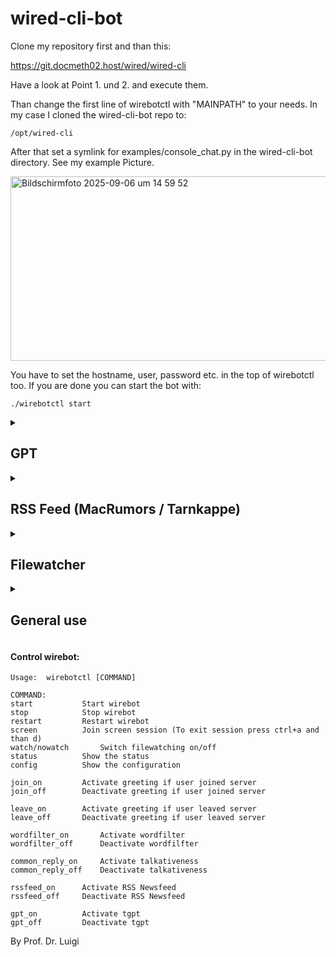 # wired-cli-bot

Clone my repository first and than this:

https://git.docmeth02.host/wired/wired-cli

Have a look at Point 1. und 2. and execute them.

Than change the first line of wirebotctl with "MAINPATH" to your needs. In my case I cloned the wired-cli-bot repo to:

    /opt/wired-cli

After that set a symlink for examples/console_chat.py in the wired-cli-bot directory. See my example Picture.

<img width="1237" height="295" alt="Bildschirmfoto 2025-09-06 um 14 59 52" src="https://github.com/user-attachments/assets/2fc30317-7732-43f0-ad5e-7984b355ca10" />

You have to set the hostname, user, password etc. in the top of wirebotctl too. If you are done you can start the bot with:

    ./wirebotctl start

<details>
<summary>
<h2>
GPT
</h2>
</summary>
	
### If you want to use GPT feature (including image generation) you need this (GPT feature is based on 'tgpt'): ###

	Install latest "Golang" (go) for your system
 	https://go.dev/dl
Compile my modified version of the original tgpt version (https://github.com/aandrew-me/tgpt)
 	
  	git clone https://github.com/ProfDrLuigi/tgpt
 	cd tgpt
  	bash build.sh  	
Copy your desired binary in the build folder to

	/opt/wired-cli/tgpt
If you want to start tgpt in background with wirebotctl you must set this:

	gpt_autostart=yes
in wirebot.sh

</details>

<details>
<summary>
<h2>
RSS Feed (MacRumors / Tarnkappe)
</h2>
</summary>

### If you don't want to use RSS Feed:

If you don't need this feature you can disable it by typing

	/opt/wired-cli/wirebot.sh rss_off

</details>

<details>
<summary>
<h2>
Filewatcher
</h2>
</summary>

To change the Path of the folder which should be watched change the corresponding options in

	/opt/wired-cli/wirebot.sh

If you don't need this feature you can disable it by typing

	/opt/wired-cli/./wirebotctl nowatch

 To run filewatcher you need the dependency:

	inotifywait

Debian/Ubuntu e.g.

	sudo apt install inotifywait

</details>

<details>
<summary>
<h2>
General use
</h2>
</summary>

To use it in chat simply start every chat line with # e.g.

	# How are you today?
	
and wait for the reply. You can speak in every language with him.

If you want to create an Image do this e.g.

	#p Show me a picture of a cat.

If you want to extent the wirebot with functions you can edit wirebot.sh in your .wirebot Directory.

To see all possible options of the bot type

	#help

in main chat window.

</details>


#### Control wirebot:

	Usage:  wirebotctl [COMMAND]

	COMMAND:
	start			Start wirebot
	stop			Stop wirebot
	restart			Restart wirebot
	screen			Join screen session (To exit session press ctrl+a and than d)
	watch/nowatch		Switch filewatching on/off
	status			Show the status
	config			Show the configuration
	
	join_on			Activate greeting if user joined server
	join_off		Deactivate greeting if user joined server
	
	leave_on		Activate greeting if user leaved server
	leave_off		Deactivate greeting if user leaved server

	wordfilter_on		Activate wordfilter
	wordfilter_off		Deactivate wordfilfter
	
	common_reply_on		Activate talkativeness
	common_reply_off	Deactivate talkativeness	
	
	rssfeed_on		Activate RSS Newsfeed
	rssfeed_off		Deactivate RSS Newsfeed

 	gpt_on			Activate tgpt
	gpt_off			Deactivate tgpt

By Prof. Dr. Luigi

